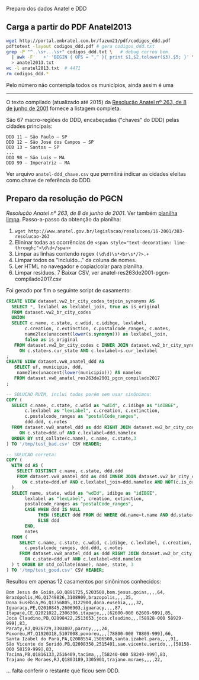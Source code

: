 Preparo dos dados Anatel e DDD

## Carga a partir do PDF Anatel2013
 
```sh
wget http://portal.embratel.com.br/fazum21/pdf/codigos_ddd.pdf
pdftotext -layout codigos_ddd.pdf # gera codigos_ddd.txt
grep -P "^..\s+...\s+" codigos_ddd.txt \   # debug correu bem
  | awk -F'   +' 'BEGIN { OFS = "," }{ print $1,$2,tolower($3),$5; }' \
  > anatel2013.txt
wc -l anatel2013.txt  # 4471
rm codigos_ddd.*
```
Pelo número não contempla todos os municípios, ainda assim é uma 

------

O texto compilado (atualizado até 2015) da [Resolução Anatel nº 263, de 8 de junho de 2001](http://www.anatel.gov.br/legislacao/resolucoes/16-2001/383-resolucao-263) fornece a listagem completa.

São 67 macro-regiões do DDD, encabeçadas ("chaves" do DDD) pelas cidades principais:
```
DDD 11 – São Paulo – SP
DDD 12 – São José dos Campos – SP
DDD 13 – Santos – SP
...
DDD 98 – São Luís – MA
DDD 99 – Imperatriz – MA
```
Ver arquivo `anatel-ddd_chave.csv` que permitirá indicar as cidades eleitas como chave de referência do DDD.

## Preparo da resolução do PGCN
*Resolução Anatel nº 263, de 8 de junho de 2001*.  Ver também [planilha limpa](https://docs.google.com/spreadsheets/d/1C6Z9UsGID_9ITFytud5rwQRelRIXHmZmAn5Zia-kdF8/edit?usp=sharing). Passo-a-passo da obtenção da planilha:

1. `wget http://www.anatel.gov.br/legislacao/resolucoes/16-2001/383-resolucao-263`
2. Elininar todas as ocorrências de `<span style="text-decoration: line-through;">\d\d</span>`
3. Limpar as linhas contendo regex `(\d\d)\s*<br\s*/?>.+`
4. Limpar todos os "Incluído..." da coluna de nomes.
5. Ler HTML no navegador e copiar/colar para planilha.
6. Limpar resíduos.
7 Baixar CSV, ver anatel-res263de2001-pgcn-compilado2017.csv

Foi gerado por fim o seguinte script de casamento:
```sql
CREATE VIEW dataset.vw2_br_city_codes_tojoin_synonyms AS 
  SELECT *, lexlabel as lexlabel_join, true as is_original 
  FROM dataset.vw2_br_city_codes
  UNION 
  SELECT c.name, c.state, c.wdid, c.idibge, lexlabel, 
       c.creation, c.extinction, c.postalcode_ranges, c.notes,
       name2lex(unaccent(lower(s.synonym))) as lexlabel_join,
       false as is_original
   FROM dataset.vw2_br_city_codes c INNER JOIN dataset.vw2_br_city_synonyms s
     ON c.state=s.cur_state AND c.lexlabel=s.cur_lexlabel
;
CREATE VIEW dataset.vw8_anatel_ddd AS
   SELECT uf, municipio, ddd,
    name2lex(unaccent(lower(municipio))) AS namelex
   FROM dataset.vw8_anatel_res263de2001_pgcn_compilado2017
;

-- SOLUCAO RUIM, inclui todos porém sem usar sinônimos:
COPY (
  SELECT c.name, c.state, c.wdid as "wdId", c.idibge as "idIBGE", 
       c.lexlabel as "lexLabel", c.creation, c.extinction, 
       c.postalcode_ranges as "postalCode_ranges", 
       ddd.ddd, c.notes
  FROM dataset.vw8_anatel_ddd as ddd RIGHT JOIN dataset.vw2_br_city_codes c
     ON c.state=ddd.uf AND c.lexlabel=ddd.namelex
  ORDER BY std_collate(c.name), c.name, c.state,3
) TO '/tmp/test_bad.csv' CSV HEADER;

-- SOLUCAO correta:
COPY (
  WITH dd AS (
    SELECT DISTINCT c.name, c.state, ddd.ddd
    FROM dataset.vw8_anatel_ddd as ddd INNER JOIN dataset.vw2_br_city_codes_tojoin_synonyms c
      ON c.state=ddd.uf AND c.lexlabel_join=ddd.namelex AND NOT(c.is_original)
  )
  SELECT name, state, wdid as "wdId", idibge as "idIBGE",
       lexlabel as "lexLabel", creation, extinction,
       postalcode_ranges as "postalCode_ranges",
       CASE WHEN ddd IS NULL 
            THEN (SELECT ddd FROM dd WHERE dd.name=t.name AND dd.state=t.state) 
            ELSE ddd 
       END,
       notes
  FROM (
     SELECT c.name, c.state, c.wdid, c.idibge, c.lexlabel, c.creation, c.extinction,
       c.postalcode_ranges, ddd.ddd, c.notes
     FROM dataset.vw8_anatel_ddd as ddd RIGHT JOIN dataset.vw2_br_city_codes c
       ON c.state=ddd.uf AND c.lexlabel=ddd.namelex
  ) t ORDER BY std_collate(name), name, state, 3
) TO '/tmp/test_good.csv' CSV HEADER;
```
Resultou em apenas 12 casamentos por sinônimos conhecidos:

```
Bom Jesus de Goiás,GO,Q891725,5203500,bom.jesus.goias,,,,64,
Brazópolis,MG,Q1749826,3108909,brazopolis,,,,35,
Dona Eusébia,MG,Q1756805,3122900,dona.eusebia,,,,32,
Iguaracy,PE,Q2010845,2606903,iguaracy,,,,87,
Itapajé,CE,Q2021022,2306306,itapaje,,,[62600-000 62609-999],85,
Joca Claudino,PB,Q2098422,2513653,joca.claudino,,,[58928-000 58929-999],83,
Paraty,RJ,Q926729,3303807,paraty,,,,24,
Poxoréu,MT,Q1920318,5107008,poxoreu,,,[78800-000 78809-999],66,
Santa Izabel do Pará,PA,Q2008554,1506500,santa.izabel.para,,,,91,
São Vicente do Seridó,PB,Q2008358,2515401,sao.vicente.serido,,,[58158-000 58159-999],83,
Tacima,PB,Q1816133,2516409,tacima,,,[58240-000 58249-999],83,
Trajano de Moraes,RJ,Q1803189,3305901,trajano.moraes,,,,22,
```
... falta conferir o restante que ficou sem DDD.
